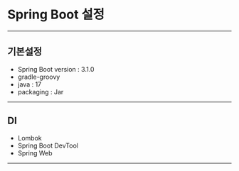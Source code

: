 # Spring Boot 설정

---
## 기본설정
- Spring Boot version : 3.1.0
- gradle-groovy
- java : 17
- packaging : Jar

---
## DI

- Lombok
- Spring Boot DevTool
- Spring Web

---